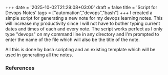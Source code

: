 +++
date = '2025-10-02T21:29:08+03:00'
draft = false
title = 'Script for Devops Notes'
tags = ["automation","devops","bash"]
+++
I created a simple script for generating a new note for my devops learning notes. This will increase my productivity since I will not have to bother typing current dates and times of each and every note. The script works perfect as I only type "devops" on my command line in any directory and I'm prompted to enter the name of the file which will also be the title of the note.

All this is done by bash scripting and an existing template which will be used in generating all the notes.





### References

